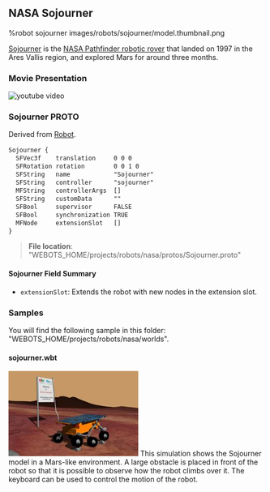 ## NASA Sojourner

%robot sojourner images/robots/sojourner/model.thumbnail.png

[Sojourner](https://en.wikipedia.org/wiki/Sojourner_(rover)) is the [NASA Pathfinder robotic rover](https://www.nasa.gov/mission_pages/mars-pathfinder) that landed on 1997 in the Ares Vallis region, and explored Mars for around three months.

### Movie Presentation

![youtube video](https://www.youtube.com/watch?v=oRss4eWYQaw)

### Sojourner PROTO

Derived from [Robot](../reference/robot.md).

```
Sojourner {
  SFVec3f    translation     0 0 0
  SFRotation rotation        0 0 1 0
  SFString   name            "Sojourner"
  SFString   controller      "sojourner"
  MFString   controllerArgs  []
  SFString   customData      ""
  SFBool     supervisor      FALSE
  SFBool     synchronization TRUE
  MFNode     extensionSlot   []
}
```

> **File location**: "WEBOTS\_HOME/projects/robots/nasa/protos/Sojourner.proto"

#### Sojourner Field Summary

- `extensionSlot`: Extends the robot with new nodes in the extension slot.

### Samples

You will find the following sample in this folder: "WEBOTS\_HOME/projects/robots/nasa/worlds".

#### sojourner.wbt

![sojourner.wbt.png](images/robots/sojourner/sojourner.wbt.thumbnail.jpg) This simulation shows the Sojourner model in a Mars-like environment.
A large obstacle is placed in front of the robot so that it is possible to observe how the robot climbs over it.
The keyboard can be used to control the motion of the robot.
